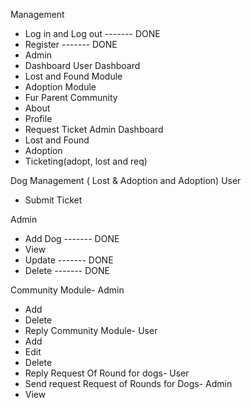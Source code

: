 Management
* ﻿﻿Log in and Log out  ------- DONE
* Register  ------- DONE
* Admin 
* Dashboard 
User Dashboard
* ﻿﻿Lost and Found Module
* ﻿﻿Adoption Module
* ﻿﻿Fur Parent Community
* ﻿﻿About
* ﻿﻿Profile
* ﻿﻿Request Ticket
Admin Dashboard
* Lost and Found
* Adoption
* Ticketing(adopt, lost and req)

Dog Management ( Lost & Adoption and Adoption)
User 
* Submit Ticket

Admin
* ﻿﻿Add Dog ------- DONE
* ﻿View 
* ﻿﻿Update   ------- DONE
* ﻿Delete  ------- DONE


Community Module- Admin
* ﻿Add
* ﻿﻿Delete
* ﻿﻿Reply
Community Module- User
* ﻿﻿Add
* ﻿﻿Edit
* ﻿﻿Delete
* ﻿﻿Reply
Request Of Round for dogs- User
* ﻿﻿Send request
Request of Rounds for Dogs- Admin
* ﻿View ﻿